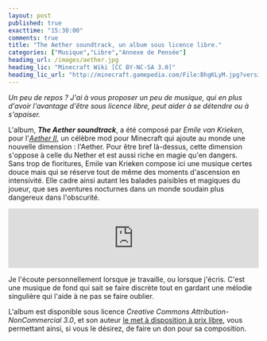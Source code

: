 ```yaml
---
layout: post
published: true
exacttime: "15:30:00"
comments: true
title: "The Aether soundtrack, un album sous licence libre."
categories: ["Musique","Libre","Annexe de Pensée"]
headimg_url: /images/aether.jpg
headimg_lic: "Minecraft Wiki [CC BY-NC-SA 3.0]"
headimg_lic_url: "http://minecraft.gamepedia.com/File:BhgKLyM.jpg?version=1dc00e9eeb826c60b3d3395627672e70"
---
```

*Un peu de repos ? J'ai à vous proposer un peu de musique, qui en plus d'avoir l'avantage d'être sous licence libre, peut aider à se détendre ou à s'apaiser.*

L'album, ***The Aether soundtrack***, a été composé par *Emile van Krieken*, pour l'*[Aether II](http://www.aetherii.com/)*, un célèbre mod pour Minecraft qui ajoute au monde une nouvelle dimension : l'Aether. Pour être bref là-dessus, cette dimension s'oppose à celle du Nether et est aussi riche en magie qu'en dangers.  
Sans trop de fioritures, Emile van Krieken compose ici une musique certes douce mais qui se réserve tout de même des moments d'ascension en intensivité. Elle cadre ainsi autant les balades paisibles et magiques du joueur, que ses aventures nocturnes dans un monde soudain plus dangereux dans l'obscurité.

<iframe style="border: 0; width: 100%; height: 120px;" src="http://bandcamp.com/EmbeddedPlayer/album=1979777228/size=large/bgcol=ffffff/linkcol=0687f5/tracklist=false/artwork=small/transparent=true/" seamless><a href="http://music.emilevankrieken.com/album/the-aether-soundtrack-music">The Aether soundtrack music by Emile van Krieken</a> </iframe>

Je l'écoute personnellement lorsque je travaille, ou lorsque j'écris. C'est une musique de fond qui sait se faire discrète tout en gardant une mélodie singulière qui l'aide à ne pas se faire oublier.

L'album est disponible sous licence *Creative Commons Attribution-NonCommercial 3.0*, et son auteur [le met à disposition à prix libre](http://music.emilevankrieken.com/album/the-aether-soundtrack-music), vous permettant ainsi, si vous le désirez, de faire un don pour sa composition.